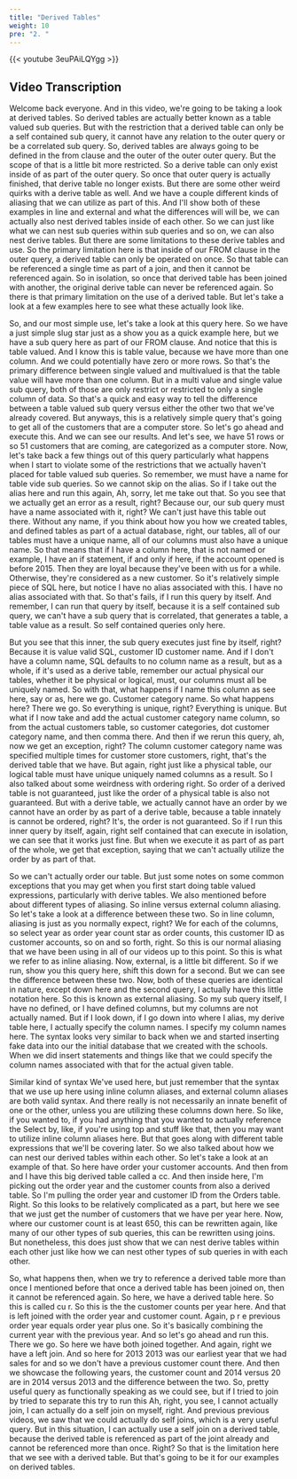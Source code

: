 ```yaml
---
title: "Derived Tables"
weight: 10
pre: "2. "
---
```


{{< youtube 3euPAiLQYgg >}}

## Video Transcription

Welcome back everyone. And in this video, we're going to be taking a look at derived tables. So derived tables are actually better known as a table valued sub queries. But with the restriction that a derived table can only be a self contained sub query, it cannot have any relation to the outer query or be a correlated sub query. So, derived tables are always going to be defined in the from clause and the outer of the outer outer query. But the scope of that is a little bit more restricted. So a derive table can only exist inside of as part of the outer query. So once that outer query is actually finished, that derive table no longer exists. But there are some other weird quirks with a derive table as well. And we have a couple different kinds of aliasing that we can utilize as part of this. And I'll show both of these examples in line and external and what the differences will will be, we can actually also nest derived tables inside of each other. So we can just like what we can nest sub queries within sub queries and so on, we can also nest derive tables. But there are some limitations to these derive tables and use. So the primary limitation here is that inside of our FROM clause in the outer query, a derived table can only be operated on once. So that table can be referenced a single time as part of a join, and then it cannot be referenced again. So in isolation, so once that derived table has been joined with another, the original derive table can never be referenced again. So there is that primary limitation on the use of a derived table. But let's take a look at a few examples here to see what these actually look like. 

So, and our most simple use, let's take a look at this query here. So we have a just simple slug star just as a show you as a quick example here, but we have a sub query here as part of our FROM clause. And notice that this is table valued. And I know this is table value, because we have more than one column. And we could potentially have zero or more rows. So that's the primary difference between single valued and multivalued is that the table value will have more than one column. But in a multi value and single value sub query, both of those are only restrict or restricted to only a single column of data. So that's a quick and easy way to tell the difference between a table valued sub query versus either the other two that we've already covered. But anyways, this is a relatively simple query that's going to get all of the customers that are a computer store. So let's go ahead and execute this. And we can see our results. And let's see, we have 51 rows or so 51 customers that are coming, are categorized as a computer store. Now, let's take back a few things out of this query particularly what happens when I start to violate some of the restrictions that we actually haven't placed for table valued sub queries. So remember, we must have a name for table vide sub queries. So we cannot skip on the alias. So if I take out the alias here and run this again, Ah, sorry, let me take out that. So you see that we actually get an error as a result, right? Because our, our sub query must have a name associated with it, right? We can't just have this table out there. Without any name, if you think about how you how we created tables, and defined tables as part of a actual database, right, our tables, all of our tables must have a unique name, all of our columns must also have a unique name. So that means that if I have a column here, that is not named or example, I have an if statement, if and only if here, if the account opened is before 2015. Then they are loyal because they've been with us for a while. Otherwise, they're considered as a new customer. So it's relatively simple piece of SQL here, but notice I have no alias associated with this. I have no alias associated with that. So that's fails, if I run this query by itself. And remember, I can run that query by itself, because it is a self contained sub query, we can't have a sub query that is correlated, that generates a table, a table value as a result. So self contained queries only here. 

But you see that this inner, the sub query executes just fine by itself, right? Because it is value valid SQL, customer ID customer name. And if I don't have a column name, SQL defaults to no column name as a result, but as a whole, if it's used as a derive table, remember our actual physical our tables, whether it be physical or logical, must, our columns must all be uniquely named. So with that, what happens if I name this column as see here, say or as, here we go. Customer category name. So what happens here? There we go. So everything is unique, right? Everything is unique. But what if I now take and add the actual customer category name column, so from the actual customers table, so customer categories, dot customer category name, and then comma there. And then if we rerun this query, ah, now we get an exception, right? The column customer category name was specified multiple times for customer store customers, right, that's the derived table that we have. But again, right just like a physical table, our logical table must have unique uniquely named columns as a result. So I also talked about some weirdness with ordering right. So order of a derived table is not guaranteed, just like the order of a physical table is also not guaranteed. But with a derive table, we actually cannot have an order by we cannot have an order by as part of a derive table, because a table innately is cannot be ordered, right? It's, the order is not guaranteed. So if I run this inner query by itself, again, right self contained that can execute in isolation, we can see that it works just fine. But when we execute it as part of as part of the whole, we get that exception, saying that we can't actually utilize the order by as part of that. 

So we can't actually order our table. But just some notes on some common exceptions that you may get when you first start doing table valued expressions, particularly with derive tables. We also mentioned before about different types of aliasing. So inline versus external column aliasing. So let's take a look at a difference between these two. So in line column, aliasing is just as you normally expect, right? We for each of the columns, so select year as order year count star as order counts, this customer ID as customer accounts, so on and so forth, right. So this is our normal aliasing that we have been using in all of our videos up to this point. So this is what we refer to as inline aliasing. Now, external, is a little bit different. So if we run, show you this query here, shift this down for a second. But we can see the difference between these two. Now, both of these queries are identical in nature, except down here and the second query, I actually have this little notation here. So this is known as external aliasing. So my sub query itself, I have no defined, or I have defined columns, but my columns are not actually named. But if I look down, if I go down into where I alias, my derive table here, I actually specify the column names. I specify my column names here. The syntax looks very similar to back when we and started inserting fake data into our the initial database that we created with the schools. When we did insert statements and things like that we could specify the column names associated with that for the actual given table. 

Similar kind of syntax We've used here, but just remember that the syntax that we use up here using inline column aliases, and external column aliases are both valid syntax. And there really is not necessarily an innate benefit of one or the other, unless you are utilizing these columns down here. So like, if you wanted to, if you had anything that you wanted to actually reference the Select by, like, if you're using top and stuff like that, then you may want to utilize inline column aliases here. But that goes along with different table expressions that we'll be covering later. So we also talked about how we can nest our derived tables within each other. So let's take a look at an example of that. So here have order your customer accounts. And then from and I have this big derived table called a cc. And then inside here, I'm picking out the order year and the customer counts from also a derived table. So I'm pulling the order year and customer ID from the Orders table. Right. So this looks to be relatively complicated as a part, but here we see that we just get the number of customers that we have per year here. Now, where our customer count is at least 650, this can be rewritten again, like many of our other types of sub queries, this can be rewritten using joins. But nonetheless, this does just show that we can nest derive tables within each other just like how we can nest other types of sub queries in with each other. 

So, what happens then, when we try to reference a derived table more than once I mentioned before that once a derived table has been joined on, then it cannot be referenced again. So here, we have a derived table here. So this is called cu r. So this is the the customer counts per year here. And that is left joined with the order year and customer count. Again, p r e previous order year equals order year plus one. So it's basically combining the current year with the previous year. And so let's go ahead and run this. There we go. So here we have both joined together. And again, right we have a left join. And so here for 2013 2013 was our earliest year that we had sales for and so we don't have a previous customer count there. And then we showcase the following years, the customer count and 2014 versus 20 are in 2014 versus 2013 and the difference between the two. So, pretty useful query as functionally speaking as we could see, but if I tried to join by tried to separate this try to run this Ah, right, you see, I cannot actually join, I can actually do a self join on myself, right. And previous previous videos, we saw that we could actually do self joins, which is a very useful query. But in this situation, I can actually use a self join on a derived table, because the derived table is referenced as part of the joint already and cannot be referenced more than once. Right? So that is the limitation here that we see with a derived table. But that's going to be it for our examples on derived tables.